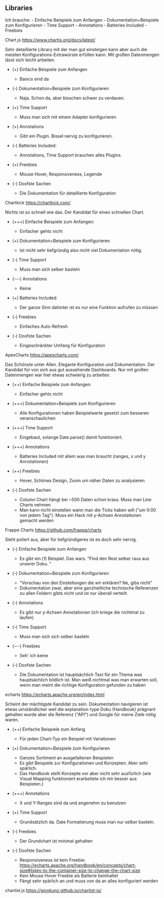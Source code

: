 ## Libraries

Ich brauche:
    - Einfache Beispiele zum Anfangen
    - Dokumentation+Beispiele zum Konfigurieren
    - Time Support
    - Annotations
    - Batteries Included
    - Freebies

Chart.js
https://www.chartjs.org/docs/latest/

Sehr detaillierte Library mit der man gut einsteigen kann aber
auch die meisten Konfigurations-Extrawürste erfüllen kann.
Mit großen Datenmengen lässt sich leicht arbeiten.

- (+) Einfache Beispiele zum Anfangen
    - Basics sind da

- (-) Dokumentation+Beispiele zum Konfigurieren
    - Naja. Schon da, aber bisschen schwer zu verdauen.

- (+) Time Support
    - Muss man sich mit einem Adapter konfigurieren 

- (+) Annotations
    - Gibt ein Plugin. Bissel nervig zu konfigurieren.

- (-) Batteries Included:
    - Annotations, Time Support brauchen alles Plugins.

- (+) Freebies
    - Mouse Hover, Responsiveness, Legende

- (-) Doofste Sachen
    - Die Dokumentation für detaillierte Konfiguration

Chartkick
https://chartkick.com/

Nichts ist so schnell wie das. Der Kandidat für einen schnellen Chart.

- (+++) Einfache Beispiele zum Anfangen:
    - Einfacher gehts nicht

- (+) Dokumentation+Beispiele zum Konfigurieren
    - Ist nicht sehr tiefgründig also nicht viel Dokumentation nötig.

- (-) Time Support
    - Muss man sich selber basteln

- (---) Annotations
    - Keine

- (+) Batteries Included:
    - Der ganze Sinn dahinter ist es nur eine Funktion aufrufen zu müssen

- (-) Freebies
    - Einfaches Auto-Refresh

- (-) Doofste Sachen
    - Eingeschränkter Umfang für Konfiguration


ApexCharts
https://apexcharts.com/

Das Schönste unter Allen. Elegante Konfiguration und Dokumentation. Der Kandidat für von sich aus gut aussehende Dashboards.
Nur mit großen Datenmengen war hier etwas schwierig zu arbeiten.

- (++) Einfache Beispiele zum Anfangen:
    - Einfacher gehts nicht

- (+++) Dokumentation+Beispiele zum Konfigurieren
    - Alle Konfigurationen haben Beispielwerte gesetzt zum besseren veranschaulichen

- (+++) Time Support
    - Eingebaut, solange Date.parse() damit funktioniert.

- (+++) Annotations
    - Batteries Included mit allem was man braucht (ranges, x und y Annotationen)

- (++) Freebies
    - Hover, Schönes Design, Zoom um näher Daten zu analysieren

- (-) Doofste Sachen
    - Column Chart hängt bei ~500 Daten schon krass. Muss man Line Charts nehmen
    - Man kann nicht einstellen wann man die Ticks haben will ("um 0:00 von jedem Tag"). Muss ein Hack mit y-Achsen Annotationen gemacht werden

Frappe Charts
https://github.com/frappe/charts

Sieht poliert aus, aber für tiefgründigeres ist es doch sehr nervig.

- (-) Einfache Beispiele zum Anfangen
    - Es gibt ein (*1*) Beispiel. Das wars. "Find den Rest selber raus aus unserer Doku. "

- (-) Dokumentation+Beispiele zum Konfigurieren
    - "Vorschau von den Einstellungen die wir erklären? Ne, gibs nicht"
    - Dokumentation zwar, aber eine ganzheitliche technische Referenzen zu allen Feldern gibts nicht und ist nur überall verteilt.

- (-) Annotations
    - Es gibt nur y-Achsen Annotationen (ich kriege die nichtmal zu laufen)

- (-) Time Support
    - Muss man sich sich selber basteln

- (---) Freebies
    - Seh' ich keine

- (-) Doofste Sachen
    - Die Dokumentation ist hauptsächlich Text für ein Thema was hauptsächlich bildlich ist. Man weiß nichtmal was man erwarten soll, wenn man meint die richtige Konfiguration gefunden zu haben

echarts
https://echarts.apache.org/en/index.html

Scheint der mächtigste Kandidat zu sein. Dokumentation navigieren ist etwas umständlicher weil die explanation-type Doku (Handbook) prägnant gehalten wurde aber die Referenz ("API") und 
Google für meine Ziele nötig waren.

- (++) Einfache Beispiele zum Anfang
    - Für jeden Chart-Typ ein Beispiel mit Variationen

- (+) Dokumentation+Beispiele zum Konfigurieren
    - Ganzes Sortiment an ausgefallenen Beispielen
    - Es gibt Beispiele zur Konfigurationen und Konzepten. Aber sehr spärlich.
    - Das Handbook stellt Konzepte vor aber nicht sehr ausfürlich (wie Visual Mapping funktioniert erarbeitete ich mir besser aus Beispielen.)

- (+++) Annotations
    - X und Y-Ranges sind da und angenehm zu benutzen

- (+) Time Support
    - Grundsätzlich da. Date Formatierung muss man nur selber basteln.

- (-) Freebies
    - Der Grundchart ist minimal gehalten

- (-) Doofste Sachen
    - Responsiveness ist kein Freebie: https://echarts.apache.org/handbook/en/concepts/chart-size#listen-to-the-container-size-to-change-the-chart-size
    - Kein Mouse Hover Freebie als Batterie beinhaltet
    - Fängt sehr spärlich an und muss von da an alles konfiguriert werden

chartist.js
https://gionkunz.github.io/chartist-js/
